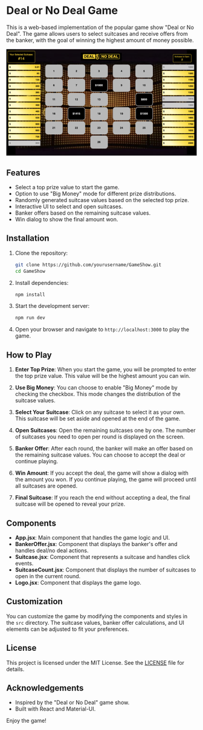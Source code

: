 # Deal or No Deal Game

This is a web-based implementation of the popular game show "Deal or No Deal". The game allows users to select suitcases and receive offers from the banker, with the goal of winning the highest amount of money possible.

![alt text](image.png)

## Features

- Select a top prize value to start the game.
- Option to use "Big Money" mode for different prize distributions.
- Randomly generated suitcase values based on the selected top prize.
- Interactive UI to select and open suitcases.
- Banker offers based on the remaining suitcase values.
- Win dialog to show the final amount won.

## Installation

1. Clone the repository:
   ```bash
   git clone https://github.com/yourusername/GameShow.git
   cd GameShow
   ```

2. Install dependencies:
   ```bash
   npm install
   ```

3. Start the development server:
   ```bash
   npm run dev
   ```

4. Open your browser and navigate to `http://localhost:3000` to play the game.

## How to Play

1. **Enter Top Prize**: When you start the game, you will be prompted to enter the top prize value. This value will be the highest amount you can win.

2. **Use Big Money**: You can choose to enable "Big Money" mode by checking the checkbox. This mode changes the distribution of the suitcase values.

3. **Select Your Suitcase**: Click on any suitcase to select it as your own. This suitcase will be set aside and opened at the end of the game.

4. **Open Suitcases**: Open the remaining suitcases one by one. The number of suitcases you need to open per round is displayed on the screen.

5. **Banker Offer**: After each round, the banker will make an offer based on the remaining suitcase values. You can choose to accept the deal or continue playing.

6. **Win Amount**: If you accept the deal, the game will show a dialog with the amount you won. If you continue playing, the game will proceed until all suitcases are opened.

7. **Final Suitcase**: If you reach the end without accepting a deal, the final suitcase will be opened to reveal your prize.

## Components

- **App.jsx**: Main component that handles the game logic and UI.
- **BankerOffer.jsx**: Component that displays the banker's offer and handles deal/no deal actions.
- **Suitcase.jsx**: Component that represents a suitcase and handles click events.
- **SuitcaseCount.jsx**: Component that displays the number of suitcases to open in the current round.
- **Logo.jsx**: Component that displays the game logo.


## Customization

You can customize the game by modifying the components and styles in the `src` directory. The suitcase values, banker offer calculations, and UI elements can be adjusted to fit your preferences.

## License

This project is licensed under the MIT License. See the [LICENSE](LICENSE) file for details.

## Acknowledgements

- Inspired by the "Deal or No Deal" game show.
- Built with React and Material-UI.

Enjoy the game!
